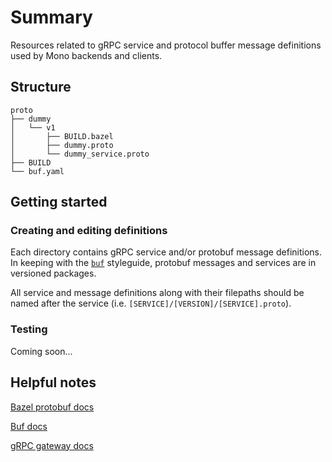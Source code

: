# Summary

Resources related to gRPC service and protocol buffer message definitions used by Mono backends and clients.

## Structure

```
proto
├── dummy
│   └── v1
│       ├── BUILD.bazel
│       ├── dummy.proto
│       └── dummy_service.proto
├── BUILD
└── buf.yaml
```

## Getting started

### Creating and editing definitions

Each directory contains gRPC service and/or protobuf message definitions. In keeping with the [`buf`](https://buf.build/docs/style-guide/#files-and-packages) styleguide,
protobuf messages and services are in versioned packages.

All service and message definitions along with their filepaths should be named after the
service (i.e. `[SERVICE]/[VERSION]/[SERVICE].proto`).

### Testing

Coming soon...

## Helpful notes

[Bazel protobuf docs](https://github.com/bazelbuild/rules_proto)

[Buf docs](https://buf.build/docs/introduction)

[gRPC gateway docs](https://github.com/grpc-ecosystem/grpc-gateway)
